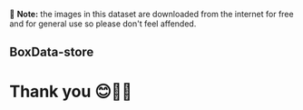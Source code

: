 :memo: **Note:** the images in this dataset are downloaded from the internet for free and for general use so please don't feel affended.

## BoxData-store

# Thank you 😊👍🏻
